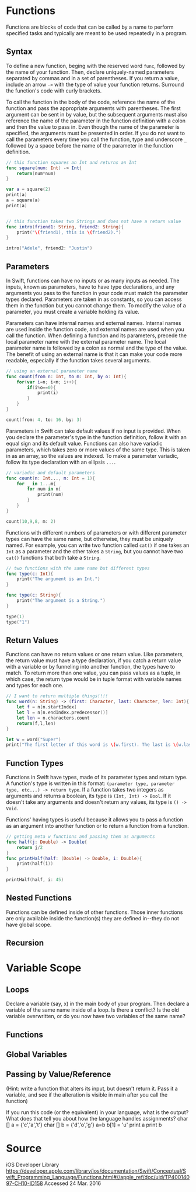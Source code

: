 # Functions

Functions are blocks of code that can be called by a name to perform specified tasks and typically are meant to be used repeatedly in a program.

## Syntax

To define a new function, beging with the reserved word `func`, followed by the name of your function. Then, declare uniquely-named parameters separated by commas and in a set of parentheses. If you return a value, include an arrow `->` with the type of value your function returns. Surround the function's code with curly brackets.

To call the function in the body of the code, reference the name of the function and pass the appropriate arguments with parentheses. The first argument can be sent in by value, but the subsequent arguments must also reference the name of the parameter in the function definition with a colon and then the value to pass in. Even though the name of the parameter is specified, the arguments must be presented in order. If you do not want to call the parameters every time you call the function, type and underscore `_` followed by a space before the name of the parameter in the function definition.

```swift
// this function squares an Int and returns an Int
func square(num: Int) -> Int{
    return(num*num)
}

var a = square(2)
print(a)
a = square(a)
print(a)


// this function takes two Strings and does not have a return value
func intro(friend1: String, friend2: String){
    print("\(friend1), this is \(friend2).")
}

intro("Adele", friend2: "Justin")
```

## Parameters

In Swift, functions can have no inputs or as many inputs as needed. The inputs, known as parameters, have to have type declarations, and any arguments you pass to the function in your code must match the parameter types declared. Parameters are taken in as constants, so you can access them in the function but you cannot change them. To modify the value of a parameter, you must create a variable holding its value.

Parameters can have internal names and external names. Internal names are used inside the function code, and external names are used when you call the function. When defining a function and its parameters, precede the local parameter name with the external parameter name. The local parameter name is followed by a colon as normal and the type of the value. The benefit of using an external name is that it can make your code more readable, especially if the function takes several arguments.

```swift
// using an external parameter name
func count(from n: Int, to m: Int, by o: Int){
    for(var i=n; i<m; i++){
        if(i%o==0){
            print(i)
        }
    }
}

count(from: 4, to: 16, by: 3)
```

Parameters in Swift can take default values if no input is provided. When you declare the parameter's type in the function definition, follow it with an equal sign and its default value. Functions can also have variadic parameters, which takes zero or more values of the same type. This is taken in as an array, so the values are indexed. To make a parameter variadic, follow its type declaration with an ellipsis `...`.

```swift
// variadic and default parameters
func count(n: Int..., m: Int = 1){
    for _ in 1...m{
        for num in n{
            print(num)
        }
    }
}

count(10,9,8, m: 2)
```

Functions with different numbers of parameters or with different parameter types can have the same name, but otherwise, they must be uniquely named. For example, you can write two function called `cat()` if one takes an `Int` as a parameter and the other takes a `String`, but you cannot have two `cat()` functions that both take a `String`.

```swift
// two functions with the same name but different types
func type(c: Int){
    print("The argument is an Int.")
}

func type(c: String){
    print("The argument is a String.")
}

type(1)
type("1")
```

## Return Values

Functions can have no return values or one return value. Like parameters, the return value must have a type declaration, if you catch a return value with a variable or by funneling into another function, the types have to match. To return more than one value, you can pass values as a tuple, in which case, the return type would be in tuple format with variable names and types for each one.

```swift
// I want to return multiple things!!!!
func word(n: String) -> (first: Character, last: Character, len: Int){
    let f = n[n.startIndex]
    let l = n[n.endIndex.predecessor()]
    let len = n.characters.count
    return(f,l,len)
}

let w = word("Super")
print("The first letter of this word is \(w.first). The last is \(w.last). It is \(w.len) letters long.")
```

## Function Types

Functions in Swift have types, made of its parameter types and return type. A function's type is written in this format: `(parameter type, parameter type, etc...) -> return type`. If a function takes two integers as arguments and returns a boolean, its type is `(Int, Int) -> Bool`. If it doesn't take any arguments and doesn't return any values, its type is `() -> Void`.

Functions' having types is useful because it allows you to pass a function as an argument into another function or to return a function from a function.

```swift
// getting meta w functions and passing them as arguments
func half(j: Double) -> Double{
    return j/2
}
func printHalf(half: (Double) -> Double, i: Double){
    print(half(i))
}

printHalf(half, i: 45)
```

## Nested Functions

Functions can be defined inside of other functions. Those inner functions are only available inside the function(s) they are defined in--they do not have global scope.

## Recursion


# Variable Scope

## Loops

Declare a variable (say, x) in the main body of your program. Then declare a variable of the
same name inside of a loop. Is there a conflict? Is the old variable overwritten, or do you now
have two variables of the same name?

## Functions



## Global Variables

## Passing by Value/Reference

(Hint: write a function that alters its input, but doesn't return it. Pass it a variable, and see if
the alteration is visible in main after you call the function)

If you run this code (or the equivalent) in your language, what is the output? What does that tell
you about how the language handles assignments?
char [] a = {'c','a','t'}
char [] b = {'d','o','g'}
a=b
b[1] = 'u'
print a
print b


# Source

iOS Developer Library https://developer.apple.com/library/ios/documentation/Swift/Conceptual/Swift_Programming_Language/Functions.html#//apple_ref/doc/uid/TP40014097-CH10-ID158 Accessed 24 Mar. 2016

